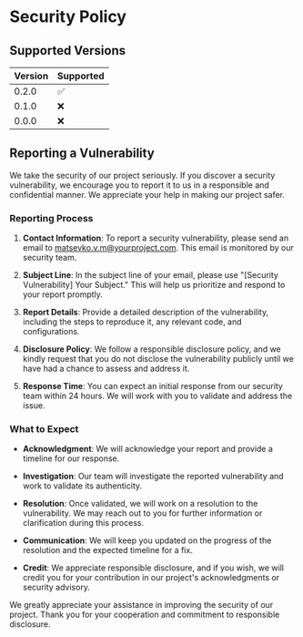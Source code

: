 # Security Policy

## Supported Versions

| Version | Supported          |
|---------|--------------------|
| 0.2.0   | :white_check_mark: |
| 0.1.0   | :x:                |
| 0.0.0   | :x:                |

## Reporting a Vulnerability

We take the security of our project seriously. If you discover a security vulnerability, we encourage you to report it to us in a responsible and confidential manner. We appreciate your help in making our project safer.

### Reporting Process

1. **Contact Information**: To report a security vulnerability, please send an email to [matsevko.v.m@yourproject.com](mailto:matsevko.v.m@gmail.com). This email is monitored by our security team.

2. **Subject Line**: In the subject line of your email, please use "[Security Vulnerability] Your Subject." This will help us prioritize and respond to your report promptly.

3. **Report Details**: Provide a detailed description of the vulnerability, including the steps to reproduce it, any relevant code, and configurations.

4. **Disclosure Policy**: We follow a responsible disclosure policy, and we kindly request that you do not disclose the vulnerability publicly until we have had a chance to assess and address it.

5. **Response Time**: You can expect an initial response from our security team within 24 hours. We will work with you to validate and address the issue.

### What to Expect

- **Acknowledgment**: We will acknowledge your report and provide a timeline for our response.

- **Investigation**: Our team will investigate the reported vulnerability and work to validate its authenticity.

- **Resolution**: Once validated, we will work on a resolution to the vulnerability. We may reach out to you for further information or clarification during this process.

- **Communication**: We will keep you updated on the progress of the resolution and the expected timeline for a fix.

- **Credit**: We appreciate responsible disclosure, and if you wish, we will credit you for your contribution in our project's acknowledgments or security advisory.

We greatly appreciate your assistance in improving the security of our project. Thank you for your cooperation and commitment to responsible disclosure.

